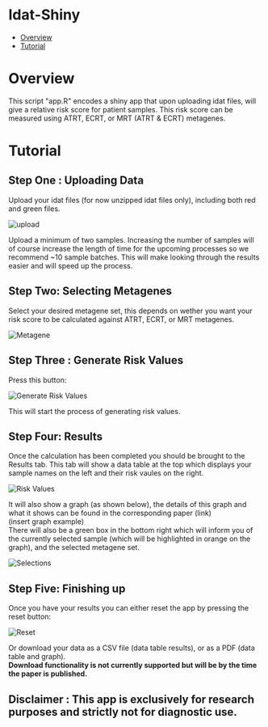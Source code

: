# Idat-Shiny


- [Overview](#overview)
- [Tutorial](#tutorial)


# Overview
This script "app.R" encodes a shiny app that upon uploading idat files, will give a relative risk score for patient samples. 
This risk score can be measured using ATRT, ECRT, or MRT (ATRT & ECRT) metagenes.

# Tutorial
## Step One : Uploading Data
Upload your idat files (for now unzipped idat files only), including both red and green files.  

![upload](https://github.com/hackingjpr/Idat-Shiny/blob/main/Tutorial/upload.png?raw=true)   

Upload a minimum of two samples. Increasing the number of samples will of course increase the length of time for the upcoming processes so we recommend ~10 sample batches. This will make looking through the results easier and will speed up the process.

## Step Two: Selecting Metagenes

Select your desired metagene set, this depends on wether you want your risk score to be calculated against ATRT, ECRT, or MRT metagenes.  

![Metagene](https://github.com/hackingjpr/Idat-Shiny/blob/main/Tutorial/metagene.png?raw=true)  


## Step Three : Generate Risk Values

Press this button:  

![Generate Risk Values](https://github.com/hackingjpr/Idat-Shiny/blob/main/Tutorial/generate_risk_values.png?raw=true)  

This will start the process of generating risk values.

## Step Four: Results

Once the calculation has been completed you should be brought to the Results tab. This tab will show a data table at the top which displays your sample names on the left and their risk vaules on the right. 

![Risk Values](https://github.com/hackingjpr/Idat-Shiny/blob/main/Tutorial/Risk_values.png?raw=true)  

It will also show a graph (as shown below), the details of this graph and what it shows can be found in the corresponding paper (link)  
(insert graph example)  
There will also be a green box in the bottom right which will inform you of the currently selected sample (which will be highlighted in orange on the graph), and the selected metagene set.  

![Selections](https://github.com/hackingjpr/Idat-Shiny/blob/main/Tutorial/Selections.png?raw=true)  


## Step Five: Finishing up
Once you have your results you can either reset the app by pressing the reset button:  

![Reset](https://github.com/hackingjpr/Idat-Shiny/blob/main/Tutorial/Reset.png?raw=true)  

Or download your data as a CSV file (data table results), or as a PDF (data table and graph).  
**Download functionality is not currently supported but will be by the time the paper is published.**



## **Disclaimer : This app is exclusively for research purposes and strictly not for diagnostic use.**
